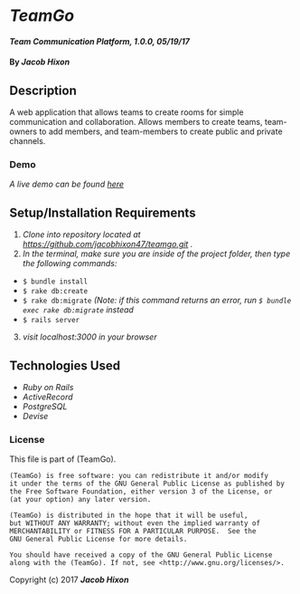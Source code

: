 # _TeamGo_

#### _Team Communication Platform, 1.0.0, 05/19/17_

#### By _Jacob Hixon_

## Description

A web application that allows teams to create rooms for simple communication and collaboration. Allows members to create teams, team-owners to add members, and team-members to create public and private channels.

### Demo

_A live demo can be found [here](https://teamgo.herokuapp.com/)_

## Setup/Installation Requirements

1. _Clone into repository located at https://github.com/jacobhixon47/teamgo.git ._
2. _In the terminal, make sure you are inside of the project folder, then type the following commands:_
  * `$ bundle install`
  * `$ rake db:create`
  * `$ rake db:migrate` _(Note: if this command returns an error, run `$ bundle exec rake db:migrate` instead_
  * `$ rails server`
3. _visit localhost:3000 in your browser_


## Technologies Used

* _Ruby on Rails_
* _ActiveRecord_
* _PostgreSQL_
* _Devise_

### License

This file is part of (TeamGo).

    (TeamGo) is free software: you can redistribute it and/or modify
    it under the terms of the GNU General Public License as published by
    the Free Software Foundation, either version 3 of the License, or
    (at your option) any later version.

    (TeamGo) is distributed in the hope that it will be useful,
    but WITHOUT ANY WARRANTY; without even the implied warranty of
    MERCHANTABILITY or FITNESS FOR A PARTICULAR PURPOSE.  See the
    GNU General Public License for more details.

    You should have received a copy of the GNU General Public License
    along with the (TeamGo). If not, see <http://www.gnu.org/licenses/>.

Copyright (c) 2017 **_Jacob Hixon_**
